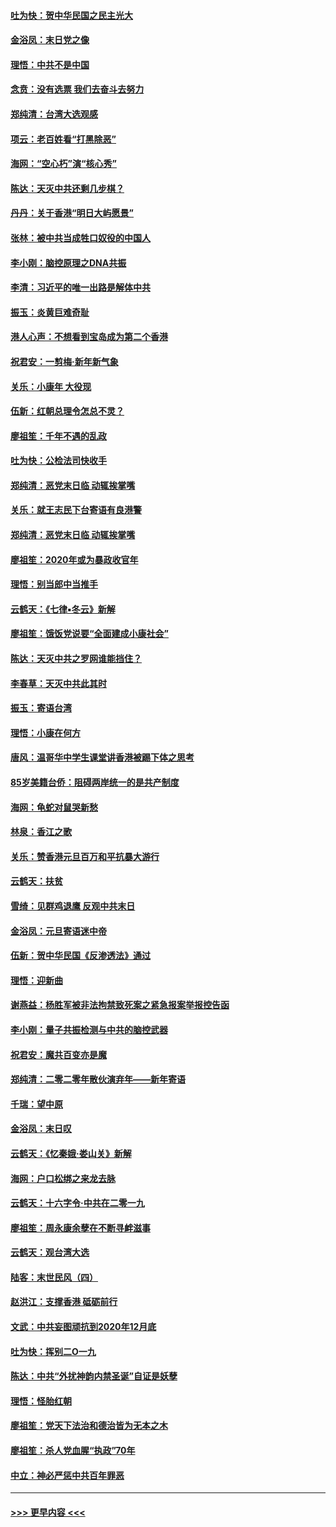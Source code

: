 #### [吐为快：贺中华民国之民主光大](../pages/nsc993/n11788618.md?t=01130855) 
#### [金浴凤：末日党之像](../pages/nsc993/n11787475.md?t=01130855) 
#### [理悟：中共不是中国](../pages/nsc993/n11787463.md?t=01130855) 
#### [念贲：没有选票  我们去奋斗去努力](../pages/nsc993/n11787398.md?t=01130855) 
#### [郑纯清：台湾大选观感](../pages/nsc993/n11786210.md?t=01130855) 
#### [项云：老百姓看“打黑除恶”](../pages/nsc993/n11785398.md?t=01130855) 
#### [海网：“空心朽”演“核心秀”](../pages/nsc993/n11783874.md?t=01130855) 
#### [陈达：天灭中共还剩几步棋？](../pages/nsc993/n11783719.md?t=01130855) 
#### [丹丹：关于香港“明日大屿愿景”](../pages/nsc993/n11783273.md?t=01130855) 
#### [张林：被中共当成牲口奴役的中国人](../pages/nsc993/n11782397.md?t=01130855) 
#### [李小刚：脑控原理之DNA共振](../pages/nsc993/n11780962.md?t=01130855) 
#### [李清：习近平的唯一出路是解体中共](../pages/nsc993/n11780866.md?t=01130855) 
#### [振玉：炎黄巨难奇耻](../pages/nsc993/n11779632.md?t=01130855) 
#### [港人心声：不想看到宝岛成为第二个香港](../pages/nsc993/n11778817.md?t=01130855) 
#### [祝君安：一剪梅‧新年新气象](../pages/nsc993/n11776340.md?t=01130855) 
#### [关乐：小康年 大役现](../pages/nsc993/n11774213.md?t=01130855) 
#### [伍新：红朝总理令怎总不灵？](../pages/nsc993/n11770813.md?t=01130855) 
#### [廖祖笙：千年不遇的乱政](../pages/nsc993/n11770373.md?t=01130855) 
#### [吐为快：公检法司快收手](../pages/nsc993/n11770359.md?t=01130855) 
#### [郑纯清：恶党末日临 动辄挨掌嘴](../pages/nsc993/n11769912.md?t=01130855) 
#### [关乐：就王志民下台寄语有良港警](../pages/nsc993/n11769903.md?t=01130855) 
#### [郑纯清：恶党末日临 动辄挨掌嘴](../pages/nsc993/n11769356.md?t=01130855) 
#### [廖祖笙：2020年或为暴政收官年](../pages/nsc993/n11768216.md?t=01130855) 
#### [理悟：别当郎中当推手](../pages/nsc993/n11768243.md?t=01130855) 
#### [云鹤天：《七律▪冬云》新解](../pages/nsc993/n11768204.md?t=01130855) 
#### [廖祖笙：饿饭党说要“全面建成小康社会”](../pages/nsc993/n11767482.md?t=01130855) 
#### [陈达：天灭中共之罗网谁能挡住？](../pages/nsc993/n11767465.md?t=01130855) 
#### [李春草：天灭中共此其时](../pages/nsc993/n11767452.md?t=01130855) 
#### [振玉：寄语台湾](../pages/nsc993/n11767432.md?t=01130855) 
#### [理悟：小康在何方](../pages/nsc993/n11767394.md?t=01130855) 
#### [唐风：温哥华中学生课堂讲香港被踢下体之思考](../pages/nsc993/n11766848.md?t=01130855) 
#### [85岁美籍台侨：阻碍两岸统一的是共产制度](../pages/nsc993/n11765043.md?t=01130855) 
#### [海网：龟蛇对鼠哭新愁](../pages/nsc993/n11764895.md?t=01130855) 
#### [林泉：香江之歌](../pages/nsc993/n11764415.md?t=01130855) 
#### [关乐：赞香港元旦百万和平抗暴大游行](../pages/nsc993/n11764382.md?t=01130855) 
#### [云鹤天：扶贫](../pages/nsc993/n11764245.md?t=01130855) 
#### [雪绮：见群鸡退鹰  反观中共末日](../pages/nsc993/n11762112.md?t=01130855) 
#### [金浴凤：元旦寄语迷中帝](../pages/nsc993/n11761788.md?t=01130855) 
#### [伍新：贺中华民国《反渗透法》通过](../pages/nsc993/n11761994.md?t=01130855) 
#### [理悟：迎新曲](../pages/nsc993/n11761152.md?t=01130855) 
#### [谢燕益：杨胜军被非法拘禁致死案之紧急报案举报控告函](../pages/nsc993/n11756134.md?t=01130855) 
#### [李小刚：量子共振检测与中共的脑控武器](../pages/nsc993/n11754518.md?t=01130855) 
#### [祝君安：魔共百变亦是魔](../pages/nsc993/n11754469.md?t=01130855) 
#### [郑纯清：二零二零年散伙演弃年——新年寄语](../pages/nsc993/n11754195.md?t=01130855) 
#### [千瑞：望中原](../pages/nsc993/n11754159.md?t=01130855) 
#### [金浴凤：末日叹](../pages/nsc993/n11752359.md?t=01130855) 
#### [云鹤天：《忆秦娥‧娄山关》新解](../pages/nsc993/n11752348.md?t=01130855) 
#### [海网：户口松绑之来龙去脉](../pages/nsc993/n11752328.md?t=01130855) 
#### [云鹤天：十六字令‧中共在二零一九](../pages/nsc993/n11752305.md?t=01130855) 
#### [廖祖笙：周永康余孽在不断寻衅滋事](../pages/nsc993/n11751013.md?t=01130855) 
#### [云鹤天：观台湾大选](../pages/nsc993/n11751007.md?t=01130855) 
#### [陆客：末世民风（四）](../pages/nsc993/n11749203.md?t=01130855) 
#### [赵洪江：支撑香港 砥砺前行](../pages/nsc993/n11748482.md?t=01130855) 
#### [文武：中共妄图顽抗到2020年12月底](../pages/nsc993/n11748446.md?t=01130855) 
#### [吐为快：挥别二O一九](../pages/nsc993/n11748411.md?t=01130855) 
#### [陈达：中共“外扰神韵内禁圣诞”自证是妖孽](../pages/nsc993/n11748226.md?t=01130855) 
#### [理悟：怪胎红朝](../pages/nsc993/n11748206.md?t=01130855) 
#### [廖祖笙：党天下法治和德治皆为无本之木](../pages/nsc993/n11748135.md?t=01130855) 
#### [廖祖笙：杀人党血腥“执政”70年](../pages/nsc993/n11745144.md?t=01130855) 
#### [中立：神必严惩中共百年罪恶](../pages/nsc993/n11744970.md?t=01130855) 

----
#### [ >>> 更早内容 <<< ](../indexes/nsc993-earlier.md)
